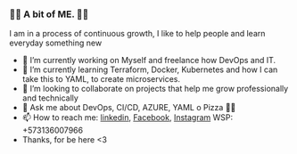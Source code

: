 ### 🤘🏻 A bit of ME. 🤘🏻

I am in a process of continuous growth, I like to help people and learn everyday something new

- 🔭 I’m currently working on Myself and freelance how DevOps and IT.
- 🌱 I’m currently learning Terraform, Docker, Kubernetes and how I can take this to YAML, to create microservices.
- 👯 I’m looking to collaborate on projects that help me grow professionally and technically
- 💬 Ask me about DevOps, CI/CD, AZURE, YAML o Pizza 🍕🍔
- 📫 How to reach me: [linkedin](https://www.linkedin.com/in/nicolas-zuluaga-z-a48129160/), [Facebook](https://www.facebook.com/nicolas.zuluagaz), [Instagram](https://www.instagram.com/nicolaszuluagaz/) WSP: +573136007966
- Thanks, for be here <3
